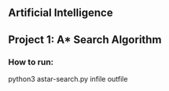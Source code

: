 ## Artificial Intelligence
## Project 1: A* Search Algorithm

### How to run:
python3 astar-search.py infile outfile
